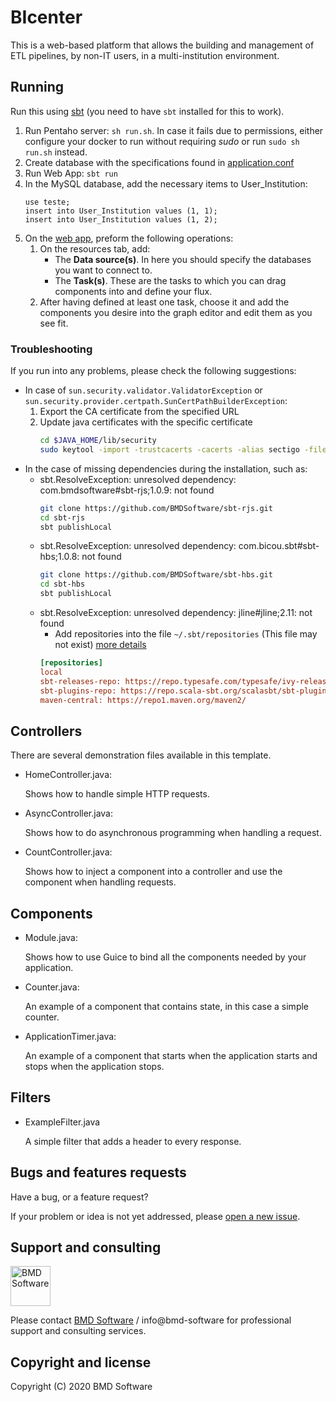 # BIcenter

This is a web-based platform that allows the building and management of ETL pipelines, by non-IT users, in a multi-institution environment.
## Running

Run this using [sbt](http://www.scala-sbt.org/) (you need to have `sbt` installed for this to work).


1. Run Pentaho server: `sh run.sh`. In case it fails due to permissions, either configure your docker to run without requiring *sudo* or run ```sudo sh run.sh``` instead.
2. Create database with the specifications found in [application.conf](conf/application.conf)
3. Run Web App: `sbt run`
4. In the MySQL database, add the necessary items to User_Institution:
    ```mysql
    use teste;
    insert into User_Institution values (1, 1);
    insert into User_Institution values (1, 2);
    ```
5. On the [web app](http://localhost:9000), preform the following operations:
    1. On the resources tab, add:
        * The **Data source(s)**. In here you should specify the databases you want to connect to.
        * The **Task(s)**. These are the tasks to which you can drag components into and define your flux.
    2. After having defined at least one task, choose it and add the components you desire into the graph editor and edit them as you see fit.


### Troubleshooting

If you run into any problems, please check the following suggestions:

-   In case of `sun.security.validator.ValidatorException` or `sun.security.provider.certpath.SunCertPathBuilderException`:
    1. Export the CA certificate from the specified URL
    2. Update java certificates with the specific certificate
        ```bash
        cd $JAVA_HOME/lib/security
        sudo keytool -import -trustcacerts -cacerts -alias sectigo -file path/to/file
        ```
- In the case of missing dependencies during the installation, such as:
    - sbt.ResolveException: unresolved dependency: com.bmdsoftware#sbt-rjs;1.0.9: not found
        ```bash
        git clone https://github.com/BMDSoftware/sbt-rjs.git
        cd sbt-rjs
        sbt publishLocal
        ```
    - sbt.ResolveException: unresolved dependency: com.bicou.sbt#sbt-hbs;1.0.8: not found
        ```bash
        git clone https://github.com/BMDSoftware/sbt-hbs.git
        cd sbt-hbs
        sbt publishLocal
        ```
    - sbt.ResolveException: unresolved dependency: jline#jline;2.11: not found
        - Add repositories into the file `~/.sbt/repositories` (This file may not exist) [more details](https://stackoverflow.com/questions/42438544/sbt-installation-error-module-not-found-org-scala-sbt-ivyivy2-3-0-sbt-2cf13e)
        ```ini
        [repositories]
        local
        sbt-releases-repo: https://repo.typesafe.com/typesafe/ivy-releases/, [organization]/[module]/(scala_[scalaVersion]/)(sbt_[sbtVersion]/)[revision]/[type]s/[artifact](-[classifier]).[ext]
        sbt-plugins-repo: https://repo.scala-sbt.org/scalasbt/sbt-plugin-releases/, [organization]/[module]/(scala_[scalaVersion]/)(sbt_[sbtVersion]/)[revision]/[type]s/[artifact](-[classifier]).[ext]
        maven-central: https://repo1.maven.org/maven2/
        ```

## Controllers

There are several demonstration files available in this template.

- HomeController.java:

  Shows how to handle simple HTTP requests.

- AsyncController.java:

  Shows how to do asynchronous programming when handling a request.

- CountController.java:

  Shows how to inject a component into a controller and use the component when
  handling requests.

## Components

- Module.java:

  Shows how to use Guice to bind all the components needed by your application.

- Counter.java:

  An example of a component that contains state, in this case a simple counter.

- ApplicationTimer.java:

  An example of a component that starts when the application starts and stops
  when the application stops.

## Filters

- ExampleFilter.java

  A simple filter that adds a header to every response.


## Bugs and features requests

Have a bug, or a feature request?

If your problem or idea is not yet addressed, please [open a new issue](issues/new).

## Support and consulting

[<img src="https://raw.githubusercontent.com/wiki/BMDSoftware/dicoogle/images/bmd.png" height="64" alt="BMD Software">](https://www.bmd-software.com)

Please contact [BMD Software](https://www.bmd-software.com) / info@bmd-software for professional support and consulting services.

## Copyright and license

Copyright (C) 2020 BMD Software
